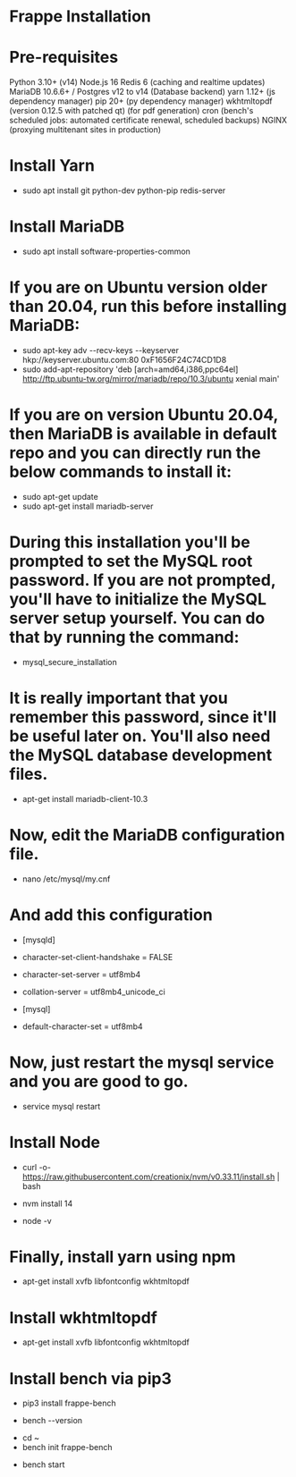 # Frappe Installation
# Pre-requisites 
Python 3.10+ (v14)
Node.js 16
Redis 6                                       (caching and realtime updates)
MariaDB 10.6.6+ / Postgres v12 to v14         (Database backend)
yarn 1.12+                                    (js dependency manager)
pip 20+                                       (py dependency manager)
wkhtmltopdf (version 0.12.5 with patched qt)  (for pdf generation)
cron                                          (bench's scheduled jobs: automated certificate renewal, scheduled backups)
NGINX                                         (proxying multitenant sites in production)


# Install Yarn
- sudo apt install git python-dev python-pip redis-server

# Install MariaDB
- sudo apt install software-properties-common

# If you are on Ubuntu version older than 20.04, run this before installing MariaDB:
- sudo apt-key adv --recv-keys --keyserver hkp://keyserver.ubuntu.com:80 0xF1656F24C74CD1D8
- sudo add-apt-repository 'deb [arch=amd64,i386,ppc64el] http://ftp.ubuntu-tw.org/mirror/mariadb/repo/10.3/ubuntu xenial main'

# If you are on version Ubuntu 20.04, then MariaDB is available in default repo and you can directly run the below commands to install it:
- sudo apt-get update
- sudo apt-get install mariadb-server

# During this installation you'll be prompted to set the MySQL root password. If you are not prompted, you'll have to initialize the MySQL server setup yourself. You can do that by running the command:
- mysql_secure_installation

# It is really important that you remember this password, since it'll be useful later on. You'll also need the MySQL database development files.
- apt-get install mariadb-client-10.3

# Now, edit the MariaDB configuration file.
- nano /etc/mysql/my.cnf

# And add this configuration
- [mysqld]
- character-set-client-handshake = FALSE
- character-set-server = utf8mb4
- collation-server = utf8mb4_unicode_ci

- [mysql]
- default-character-set = utf8mb4

# Now, just restart the mysql service and you are good to go.
- service mysql restart

# Install Node
- curl -o- https://raw.githubusercontent.com/creationix/nvm/v0.33.11/install.sh | bash

<!-- After nvm is installed, you may have to close your terminal and open another one. Now run the following command to install node. -->
- nvm install 14
<!-- Verify the installation, by running: -->

- node -v
<!-- output -->
<!-- - v14.17.2 -->

# Finally, install yarn using npm
- apt-get install xvfb libfontconfig wkhtmltopdf

# Install wkhtmltopdf
- apt-get install xvfb libfontconfig wkhtmltopdf

# Install bench via pip3
- pip3 install frappe-bench

<!-- Confirm the bench installation by checking version -->
- bench --version

<!-- output
5.2.1 -->

<!-- Create your first bench folder. -->
- cd ~
- bench init frappe-bench

<!-- After the frappe-bench folder is created, change your directory to it and run this command -->
- bench start
